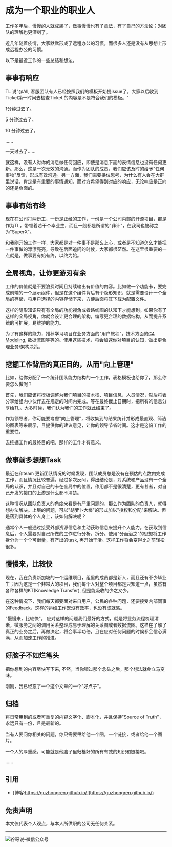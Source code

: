 # 成为一个职业的职业人


工作多年后，慢慢的人就成熟了，做事慢慢也有了章法，有了自己的方法论；对团队的理解也更深刻了。

近几年随着疫情，大家默默形成了远程办公的习惯，而很多人还是没有从思想上形成远程办公的习惯。

以下是最近工作的一些总结和想法。

## 事事有响应

TL 说"@All, 客服团队有人已经按照我们的模板开始提issue了，大家以后收到Ticket第一时间去检查Ticket 的内容是不是符合我们的模板。"

1分钟过去了。

5 分钟过去了。

10 分钟过去了。

......

一天过去了......

就这样，没有人对你的消息做任何回应，即使是消息下面的表情信息也没有任何更新。那么，这是一次无效的沟通。而作为团队的成员，我们应该及时的给予"任何事物"反馈，形成有效沟通。另一方面，我们需要换位思考，为什么有人会在大群里说话，肯定是有重要的事情通知，而对方希望得到对应的响应，无论响应是正向的还是负面的。

## 事事有始有终

现在在公司打两份工，一份是正经的工作，一份是一个公司内部的开源项目，都是作为TL，带领着若干个毕业生，而且一般都是所谓的"非计"，在我司也被称之为"SuperX"。

和我刚开始工作一样，大家都是对一件事不是那么上心，或者是不知道怎么才能把一件事做的漂漂亮亮，导致在后面追问的时候，大家都很茫然。在这里很重要的一点就是，做事要有始有终，以终为始。



## 全局视角，让你更游刃有余

工作的价值就是不要浪费时间且持续输出有价值的内容。比如做一个功能卡，要完成前端的一个展示组件，但是在这个组件背后有个隐形知识，就是需要设计一个全局的存储，将用户选择的内容存储下来，方便后面将其下载为配置文件。

这样的隐形知识只有有全局的功能视角或者路线图的认知下才能想到。如果你有了这样的全局视角，你就会设计更合理的架构，编写更合理的数据结构，从而提升系统的可扩展，易维护的能力。

为了有这样的能力，推荐学习项目在业务方面的"用户旅程"，技术方面的[C4 Modeling](https://guzhongren.github.io/slides/talks/01.C4-Model), [数据流图](https://plantuml.com/sequence-diagram)等等的。使用这些技术，将会加速你对项目的认知，做出更合理业务/架构决策。

## 挖掘工作背后的真正目的，从而"向上管理"

比如，给你分配了一个统计团队能力结构的一个工作，表格模板也给你了，那么你要怎么做呢？

首先，我们应该将模板调整为我们项目的技术栈、项目信息、人员情况，然后将表分享给组内小伙伴去在规定的时间内完成。等在最终截止日期时，把所有的信息分享给TL。大多时候，我们认为我们的工作就此结束了。

作为领导者，你可能要考虑"向上管理"，将收集到的结果统计并形成最直观、简洁的图表等来展示，且提供你的建议意见，让你的领导节省时间。这才是这份工作的重要性。

去挖掘工作的最终目的吧，那样的工作才有意义。

## 做事前多想想Task

最近在和team 更新团队情况的时候发现，团队成员总是没有在预估的点数内完成工作，而且情况比较普遍，经过多次反问，得出结论是，对系统和产品没有一个全局的认识，并且对自己的卡在全局中的位置，作用都不是很清楚，更有甚者，对自己开发的接口的上游是什么都不清楚。

这种情况从团队负责人的角度来看是有严重问题的，那么作为团队的负责人，就得想办法解决。上层的问题，可以"胡萝卜大棒"的形式加以"授权和分配"来解决。但是落到具体的个人身上，该如何解决呢？

通常个人一般通过接受外部资源信息和主动获取信息来提升个人能力。在获取到信息后，个人需要对自己所做的工作进行分析，拆分。使用"分而治之"的思想将工作拆分为一个个可衡量，有产出的task, 再开始干活。这样工作将会变得比之前轻松很多。

## 慢慢来，比较快

现在，我在负责新加坡的一个运维项目，组里的成员都是新人，而且还有不少毕业生；因为这是一个非常大的项目，我们每个人对整个项目都是只知道一点，虽然有各种各样的KT(Knowledge Transfer), 但是能吸收的少之又少。

在这种情况下，我们每天都要面对来自用户，公民的各种问题，还要接受内部同事的Feedback，这样的运维工作既没有效率，也没有成就感。

"慢慢来，比较快"。 应对这样的问题我们最好的方式，就是将业务流程梳理清晰，微服务之间的调用关系整理成易于理解的关系图或者数据流图。这样在了解了真正的业务之后，再做决定，将会事半功倍，且在应对任何问题的时候都会信心满满，从而加速工作的推进。


## 好脑子不如烂笔头

把你想到的内容尽快写下来, 不然，当你错过那个念头之后，那个想法就会立马变味。

刚刚，我已经忘了一个这个文章的一个"好点子"。


## 归档

将日常用到的或者可重复的内容文字化、脚本化，并且保持"Source of Truth"，永远只有一份，且是最新的。

当有人要问你相关的问题，你只需要甩给他一个图，一个链接，或者给他一个图片。

一个人的厚重感，可能就是他脑子里归档好的所有有效的知识和链接吧。

......

## 引用

* [博客:https://guzhongren.github.io/](https://guzhongren.github.io/)

## 免责声明

本文仅代表个人观点，与本人所供职的公司无任何关系。

----
![谷哥说-微信公众号](https://cdn.jsdelivr.net/gh/guzhongren/data-hosting@master/20210819/wechat.ae9zxgscqcg.png)

